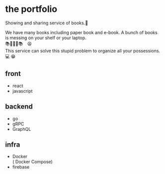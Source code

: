 # the portfolio
Showing and sharing service of books.📕

We have many books including paper book and e-book.
A bunch of books is messing on your shelf or your laptop.   
📚📗📕📖📚　😫   
This service can solve this stupid problem to organize all your possessions.   
💻 😁   

## front 
- react
- javascript
## backend
- go
- gRPC
- GraphQL
## infra
- Docker   
  ( Docker Compose)
- firebase
